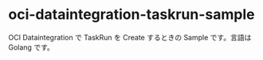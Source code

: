# oci-dataintegration-taskrun-sample
OCI Dataintegration で TaskRun を Create するときの Sample です。言語は Golang です。
